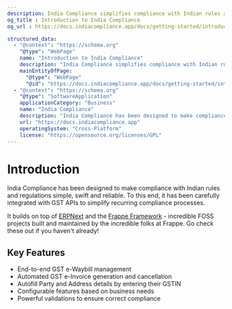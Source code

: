 ```yaml
---
description: India Compliance simplifies compliance with Indian rules and regulations. Integrated with GST APIs, it streamlines recurring compliance processes.
og_title : Introduction to India Compliance
og_url : https://docs.indiacompliance.app/docs/getting-started/introduction

structured_data:
  - "@context": "https://schema.org"
    "@type": "WebPage"
    name: "Introduction to India Compliance"
    description: "India Compliance simplifies compliance with Indian rules and regulations. Integrated with GST APIs, it streamlines recurring compliance processes."
    mainEntityOfPage:
      "@type": "WebPage"
      "@id": "https://docs.indiacompliance.app/docs/getting-started/introduction"
  - "@context": "https://schema.org"
    "@type": "SoftwareApplication"
    applicationCategory: "Business"
    name: "India Compliance"
    description: "India Compliance has been designed to make compliance with Indian rules and regulations simple, swift, and reliable. Integrated with GST APIs for recurring compliance processes."
    url: "https://docs.indiacompliance.app"
    operatingSystem: "Cross-Platform"
    license: "https://opensource.org/licenses/GPL"
---
```


# Introduction

India Compliance has been designed to make compliance with Indian rules and regulations simple, swift and reliable. To this end, it has been carefully integrated with GST APIs to simplify recurring compliance processes.

It builds on top of [ERPNext](https://github.com/frappe/erpnext) and the [Frappe Framework](https://github.com/frappe/frappe) - incredible FOSS projects built and maintained by the incredible folks at Frappe. Go check these out if you haven't already!

## Key Features

- End-to-end GST e-Waybill management
- Automated GST e-Invoice generation and cancellation
- Autofill Party and Address details by entering their GSTIN
- Configurable features based on business needs
- Powerful validations to ensure correct compliance
